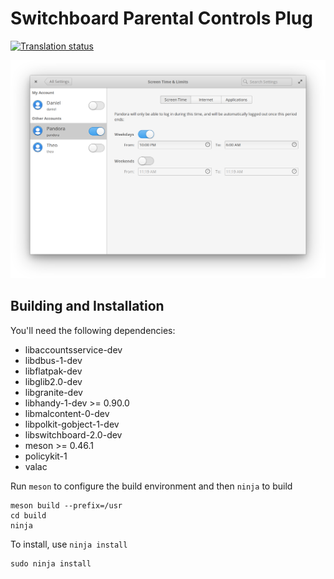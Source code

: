 # Switchboard Parental Controls Plug
[![Translation status](https://l10n.elementary.io/widgets/switchboard/-/switchboard-plug-parental-controls/svg-badge.svg)](https://l10n.elementary.io/engage/switchboard/?utm_source=widget)

![screenshot](data/screenshot.png?raw=true)

## Building and Installation

You'll need the following dependencies:

* libaccountsservice-dev
* libdbus-1-dev
* libflatpak-dev
* libglib2.0-dev
* libgranite-dev
* libhandy-1-dev >= 0.90.0
* libmalcontent-0-dev
* libpolkit-gobject-1-dev
* libswitchboard-2.0-dev
* meson >= 0.46.1
* policykit-1
* valac

Run `meson` to configure the build environment and then `ninja` to build

    meson build --prefix=/usr
    cd build
    ninja

To install, use `ninja install`

    sudo ninja install
